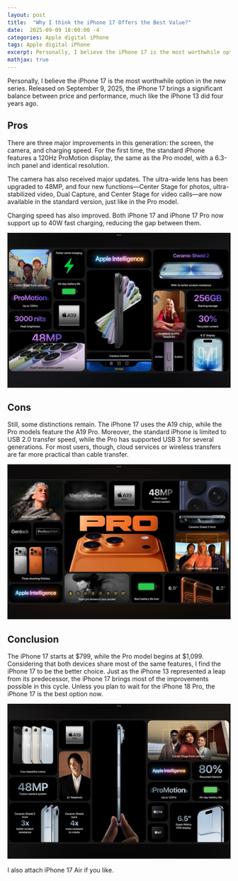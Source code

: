 ```yaml
---
layout: post
title:  "Why I think the iPhone 17 Offers the Best Value?"
date:  2025-09-09 18:00:00 -4
categories: Apple digital iPhone 
tags: Apple digital iPhone 
excerpt: Personally, I believe the iPhone 17 is the most worthwhile option in the new series. Released on September 9, 2025, the iPhone 17 brings a significant balance between price and performance, much like the iPhone 13 did four years ago.
mathjax: true
---
```

Personally, I believe the iPhone 17 is the most worthwhile option in the new series. Released on September 9, 2025, the iPhone 17 brings a significant balance between price and performance, much like the iPhone 13 did four years ago.

## Pros

There are three major improvements in this generation: the screen, the camera, and charging speed. For the first time, the standard iPhone features a 120Hz ProMotion display, the same as the Pro model, with a 6.3-inch panel and identical resolution.

The camera has also received major updates. The ultra-wide lens has been upgraded to 48MP, and four new functions—Center Stage for photos, ultra-stabilized video, Dual Capture, and Center Stage for video calls—are now available in the standard version, just like in the Pro model.

Charging speed has also improved. Both iPhone 17 and iPhone 17 Pro now support up to 40W fast charging, reducing the gap between them.

![img](/img/iPhone17.png)

## Cons

Still, some distinctions remain. The iPhone 17 uses the A19 chip, while the Pro models feature the A19 Pro. Moreover, the standard iPhone is limited to USB 2.0 transfer speed, while the Pro has supported USB 3 for several generations. For most users, though, cloud services or wireless transfers are far more practical than cable transfer.

![img](/img/iPhone17Pro.png)

## Conclusion

The iPhone 17 starts at $799, while the Pro model begins at $1,099. Considering that both devices share most of the same features, I find the iPhone 17 to be the better choice. Just as the iPhone 13 represented a leap from its predecessor, the iPhone 17 brings most of the improvements possible in this cycle. Unless you plan to wait for the iPhone 18 Pro, the iPhone 17 is the best option now.

![img](/img/iPhone17Air.png)

I also attach iPhone 17 Air if you like. 